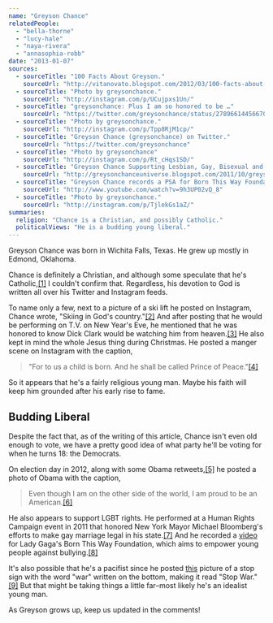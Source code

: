 ```yaml
---
name: "Greyson Chance"
relatedPeople:
  - "bella-thorne"
  - "lucy-hale"
  - "naya-rivera"
  - "annasophia-robb"
date: "2013-01-07"
sources:
  - sourceTitle: "100 Facts About Greyson."
    sourceUrl: "http://vitanovato.blogspot.com/2012/03/100-facts-about-greyson.html"
  - sourceTitle: "Photo by greysonchance."
    sourceUrl: "http://instagram.com/p/UCujpxs1Un/"
  - sourceTitle: "greysonchance: Plus I am so honored to be …"
    sourceUrl: "https://twitter.com/greysonchance/status/278966144566702080"
  - sourceTitle: "Photo by greysonchance."
    sourceUrl: "http://instagram.com/p/Tpp8RjM1cp/"
  - sourceTitle: "Greyson Chance (greysonchance) on Twitter."
    sourceUrl: "https://twitter.com/greysonchance"
  - sourceTitle: "Photo by greysonchance"
    sourceUrl: "http://instagram.com/p/Rt_cHqs1SD/"
  - sourceTitle: "Greyson Chance Supporting Lesbian, Gay, Bisexual and Transgender Civil Rights with D.C. Show Tonight."
    sourceUrl: "http://greysonchanceuniverse.blogspot.com/2011/10/greyson-chance-supporting-lesbian-gay.html"
  - sourceTitle: "Greyson Chance records a PSA for Born This Way Foundation and Office Depot!"
    sourceUrl: "http://www.youtube.com/watch?v=9h3UP02vQ_8"
  - sourceTitle: "Photo by greysonchance."
    sourceUrl: "http://instagram.com/p/TjlekGs1aZ/"
summaries:
  religion: "Chance is a Christian, and possibly Catholic."
  politicalViews: "He is a budding young liberal."
---
```


Greyson Chance was born in Wichita Falls, Texas. He grew up mostly in Edmond, Oklahoma.

Chance is definitely a Christian, and although some speculate that he's Catholic,<a class="source-citation" href="#http%3A%2F%2Fvitanovato.blogspot.com%2F2012%2F03%2F100-facts-about-greyson.html" title="100 Facts About Greyson.">[1]</a> I couldn't confirm that. Regardless, his devotion to God is written all over his Twitter and Instagram feeds.

To name only a few, next to a picture of a ski lift he posted on Instagram, Chance wrote, "Skiing in God's country."<a class="source-citation" href="#http%3A%2F%2Finstagram.com%2Fp%2FUCujpxs1Un%2F" title="Photo by greysonchance.">[2]</a> And after posting that he would be performing on T.V. on New Year's Eve, he mentioned that he was honored to know Dick Clark would be watching him from heaven.<a class="source-citation" href="#https%3A%2F%2Ftwitter.com%2Fgreysonchance%2Fstatus%2F278966144566702080" title="greysonchance: Plus I am so honored to be …">[3]</a> He also kept in mind the whole Jesus thing during Christmas. He posted a manger scene on Instagram with the caption,

>"For to us a child is born. And he shall be called Prince of Peace."<a class="source-citation" href="#http%3A%2F%2Finstagram.com%2Fp%2FTpp8RjM1cp%2F" title="Photo by greysonchance.">[4]</a>

So it appears that he's a fairly religious young man. Maybe his faith will keep him grounded after his early rise to fame.


## Budding Liberal

Despite the fact that, as of the writing of this article, Chance isn't even old enough to vote, we have a pretty good idea of what party he'll be voting for when he turns 18: the Democrats.

On election day in 2012, along with some Obama retweets,<a class="source-citation" href="#https%3A%2F%2Ftwitter.com%2Fgreysonchance" title="Greyson Chance (greysonchance) on Twitter.">[5]</a> he posted a photo of Obama with the caption,

>Even though I am on the other side of the world, I am proud to be an American.<a class="source-citation" href="#http%3A%2F%2Finstagram.com%2Fp%2FRt_cHqs1SD%2F" title="Photo by greysonchance">[6]</a>

He also appears to support LGBT rights. He performed at a Human Rights Campaign event in 2011 that honored New York Mayor Michael Bloomberg's efforts to make gay marriage legal in his state.<a class="source-citation" href="#http%3A%2F%2Fgreysonchanceuniverse.blogspot.com%2F2011%2F10%2Fgreyson-chance-supporting-lesbian-gay.html" title="Greyson Chance Supporting Lesbian, Gay, Bisexual and Transgender Civil Rights with D.C. Show Tonight.">[7]</a> And he recorded a [video](http://www.youtube.com/watch?v=9h3UP02vQ_8) for Lady Gaga's Born This Way Foundation, which aims to empower young people against bullying.<a class="source-citation" href="#http%3A%2F%2Fwww.youtube.com%2Fwatch%3Fv%3D9h3UP02vQ_8" title="Greyson Chance records a PSA for Born This Way Foundation and Office Depot!">[8]</a>

It's also possible that he's a pacifist since he posted [this](http://instagram.com/p/TjlekGs1aZ/) picture of a stop sign with the word "war" written on the bottom, making it read "Stop War."<a class="source-citation" href="#http%3A%2F%2Finstagram.com%2Fp%2FTjlekGs1aZ%2F" title="Photo by greysonchance.">[9]</a> But that might be taking things a little far–most likely he's an idealist young man.

As Greyson grows up, keep us updated in the comments!